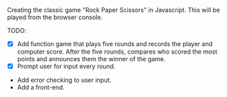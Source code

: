 Creating the classic game "Rock Paper Scissors" in Javascript. This will be played from the browser console.

TODO:
- [x] Add function game that plays five rounds and records the player and computer score. After the five rounds, compares who scored the most points and announces them the winner of the game.
- [x] Prompt user for input every round. 
- Add error checking to user input.
- Add a front-end. 
